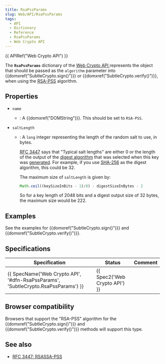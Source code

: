 ```yaml
---
title: RsaPssParams
slug: Web/API/RsaPssParams
tags:
  - API
  - Dictionary
  - Reference
  - RsaPssParams
  - Web Crypto API
---
```

{{ APIRef("Web Crypto API") }}

The **`RsaPssParams`** dictionary of the [Web Crypto API ](/en-US/docs/Web/API/Web_Crypto_API)represents the object that should be passed as the `algorithm` parameter into {{domxref("SubtleCrypto.sign()")}} or {{domxref("SubtleCrypto.verify()")}}, when using the [RSA-PSS](/en-US/docs/Web/API/SubtleCrypto/sign#rsa-pss) algorithm.

## Properties

- `name`
  - : A {{domxref("DOMString")}}. This should be set to `RSA-PSS`.
- `saltLength`

  - : A `long` integer representing the length of the random salt to use, in bytes.

    [RFC 3447](https://datatracker.ietf.org/doc/html/rfc3447) says that "Typical salt lengths" are either 0 or the length of the output of the [digest algorithm](/en-US/docs/Web/API/SubtleCrypto#digest_algorithms) that was selected when this key was [generated](/en-US/docs/Web/API/SubtleCrypto/generateKey). For example, if you use [SHA-256](/en-US/docs/Web/API/SubtleCrypto#sha-256) as the digest algorithm, this could be 32.

    The maximum size of `saltLength` is given by:

    ```js
    Math.ceil((keySizeInBits - 1)/8) - digestSizeInBytes - 2
    ```

    So for a key length of 2048 bits and a digest output size of 32 bytes, the maximum size would be 222.

## Examples

See the examples for {{domxref("SubtleCrypto.sign()")}} and {{domxref("SubtleCrypto.verify()")}}.

## Specifications

| Specification                                                                                                | Status                                   | Comment |
| ------------------------------------------------------------------------------------------------------------ | ---------------------------------------- | ------- |
| {{ SpecName('Web Crypto API', '#dfn-RsaPssParams', 'SubtleCrypto.RsaPssParams') }} | {{ Spec2('Web Crypto API') }} |         |

## Browser compatibility

Browsers that support the "RSA-PSS" algorithm for the {{domxref("SubtleCrypto.sign()")}} and {{domxref("SubtleCrypto.verify()")}} methods will support this type.

## See also

- [RFC 3447: RSASSA-PSS](https://datatracker.ietf.org/doc/html/rfc3447#section-8.1)
